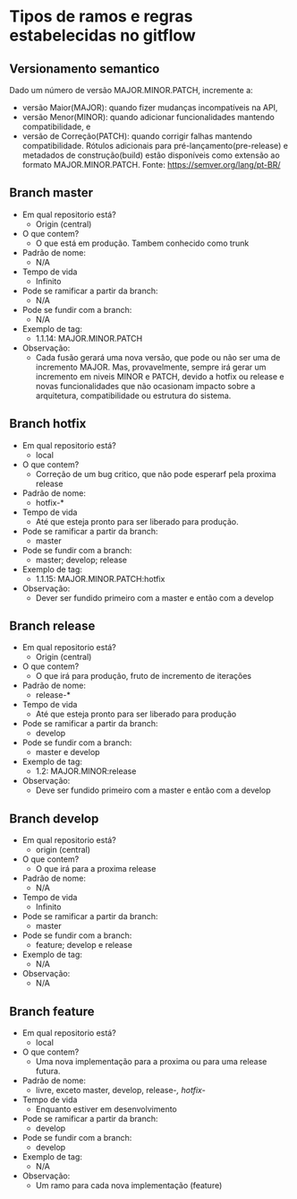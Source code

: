 # Tipos de ramos e regras estabelecidas no gitflow

## Versionamento semantico
Dado um número de versão MAJOR.MINOR.PATCH, incremente a:

*   versão Maior(MAJOR): quando fizer mudanças incompatíveis na API,
*   versão Menor(MINOR): quando adicionar funcionalidades mantendo compatibilidade, e
*   versão de Correção(PATCH): quando corrigir falhas mantendo compatibilidade.
Rótulos adicionais para pré-lançamento(pre-release) e metadados de construção(build) estão disponíveis como extensão ao formato MAJOR.MINOR.PATCH.
Fonte: https://semver.org/lang/pt-BR/

## Branch master
*   Em qual repositorio está?
    *   Origin (central)
*   O que contem?
    *   O que está em produção. Tambem conhecido como trunk
*   Padrão de nome:
    *   N/A
*   Tempo de vida
    *   Infinito
*   Pode se ramificar a partir da branch:
    *   N/A
*   Pode se fundir com a branch:
    *   N/A
*   Exemplo de tag:
    *   1.1.14: MAJOR.MINOR.PATCH
*   Observação:
    *   Cada fusão gerará uma nova versão, que pode ou não ser uma de incremento MAJOR. Mas, provavelmente, sempre irá gerar um incremento em niveis     MINOR e PATCH, devido a hotfix ou release e novas funcionalidades que não ocasionam impacto sobre a arquitetura, compatibilidade ou estrutura do sistema.

## Branch hotfix
*   Em qual repositorio está?
    *   local
*   O que contem?
    *   Correção de um bug critico, que não pode esperarf pela proxima release
*   Padrão de nome:
    *   hotfix-*
*   Tempo de vida
    *   Até que esteja pronto para ser liberado para produção.
*   Pode se ramificar a partir da branch:
    *   master
*   Pode se fundir com a branch:
    *   master; develop; release
*   Exemplo de tag:
    *   1.1.15: MAJOR.MINOR.PATCH:hotfix
*   Observação:
    *   Dever ser fundido primeiro com a master e então com a develop

## Branch release
*   Em qual repositorio está?
    *   Origin (central)
*   O que contem?
    *   O que irá para produção, fruto de incremento de iterações
*   Padrão de nome:
    *   release-*
*   Tempo de vida
    *   Até que esteja pronto para ser liberado para produção
*   Pode se ramificar a partir da branch:
    *   develop    
*   Pode se fundir com a branch:
    *   master e develop
*   Exemplo de tag:
    *   1.2: MAJOR.MINOR:release
*   Observação:
    *   Deve ser fundido primeiro com a master e então com a develop

## Branch develop
*   Em qual repositorio está?
    *   origin (central)
*   O que contem?
    *   O que irá para a proxima release
*   Padrão de nome:
    *   N/A
*   Tempo de vida
    *   Infinito
*   Pode se ramificar a partir da branch:
    *   master
*   Pode se fundir com a branch:
    *   feature; develop e release
*   Exemplo de tag:
    *   N/A
*   Observação:
    *   N/A

## Branch feature
*   Em qual repositorio está?
    *   local
*   O que contem?
    *   Uma nova implementação para a proxima ou para uma release futura.
*   Padrão de nome:
    *   livre, exceto master, develop, release-*, hotfix-*
*   Tempo de vida
    *   Enquanto estiver em desenvolvimento
*   Pode se ramificar a partir da branch:
    *   develop
*   Pode se fundir com a branch:
    *   develop
*   Exemplo de tag:
    *   N/A
*   Observação:
    *   Um ramo para cada nova implementação (feature)